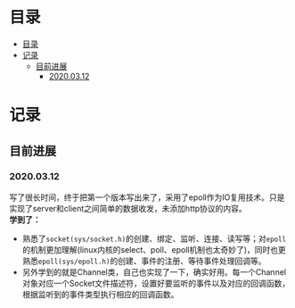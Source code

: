 # 目录
- [目录](#目录)
- [记录](#记录)
  - [目前进展](#目前进展)
    - [2020.03.12](#20200312)



# 记录
## 目前进展
### 2020.03.12
写了很长时间，终于把第一个版本写出来了，采用了epoll作为IO复用技术。只是实现了server和client之间简单的数据收发，未添加http协议的内容。  
**学到了：**  
* 熟悉了`socket(sys/socket.h)`的创建、绑定、监听、连接、读写等；对`epoll`的机制更加理解(linux内核的select、poll、epoll机制也太奇妙了)，同时也更熟悉`epoll(sys/epoll.h)`的创建、事件的注册、等待事件处理回调等。  
* 另外学到的就是Channel类，自己也实现了一下，确实好用。每一个Channel对象对应一个Socket文件描述符，设置好要监听的事件以及对应的回调函数，根据监听到的事件类型执行相应的回调函数。  


